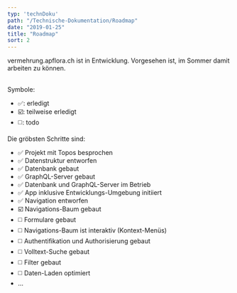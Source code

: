 ```yaml
---
typ: 'technDoku'
path: "/Technische-Dokumentation/Roadmap"
date: "2019-01-25"
title: "Roadmap"
sort: 2
---
```


vermehrung.apflora.ch ist in Entwicklung. Vorgesehen ist, im Sommer damit arbeiten zu können.<br/><br/>

Symbole:
* :white_check_mark:: erledigt
* :ballot_box_with_check:: teilweise erledigt
* :white_medium_square:: todo

Die gröbsten Schritte sind:

- :white_check_mark: Projekt mit Topos besprochen
- :white_check_mark: Datenstruktur entworfen
- :white_check_mark: Datenbank gebaut
- :white_check_mark: GraphQL-Server gebaut
- :white_check_mark: Datenbank und GraphQL-Server im Betrieb
- :white_check_mark: App inklusive Entwicklungs-Umgebung initiiert
- :white_check_mark: Navigation entworfen
- :ballot_box_with_check: Navigations-Baum gebaut
- :white_medium_square: Formulare gebaut
- :white_medium_square: Navigations-Baum ist interaktiv (Kontext-Menüs)
- :white_medium_square: Authentifikation und Authorisierung gebaut
- :white_medium_square: Volltext-Suche gebaut
- :white_medium_square: Filter gebaut
- :white_medium_square: Daten-Laden optimiert
- ...